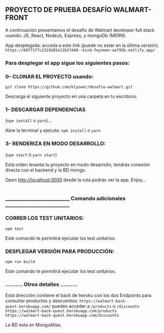 ## PROYECTO DE PRUEBA DESAFÍO WALMART-FRONT

A continuación presentamos el desafío de Walmart developer full stack usando: JS, React, NodeJs, Express, y mongoDb (MERN). <br>

App desplegada: acceda a este link (puede no estar en la última versión).
`https://60f71f7c2319285e12b2fd40--kind-feynman-aaf93b.netlify.app/`<br>


### Para desplegar el app sigue los siguientes pasos:

### 0- CLONAR EL PROYECTO usando: 
`git clone https://github.com/klyswer/desafio-walmart.git`

Descarga el siguiente proyecto en una carpeta en tu escritorio.
<br>

### 1- DESCARGAR DEPENDENCIAS 
(`npm install` o `yarn`)...

Abre la terminal y ejecuta: `npm install` o `yarn`
<br>

### 3- RENDERIZA EN MODO DESARROLLO: 
(`npm start` ó `yarn start`)

Está orden levanta tu proyecto en modo desarrollo, tendrás conexión directa con el backend y la BD mongo.<br>

Open [http://localhost:3000](http://localhost:3000) desde la ruta podrás ver la app. Enjoy...<br><br>



### __________________________ Comando adicionales __________________________

### CORRER LOS TEST UNITARIOS: 
`npm test`

Este comando te permitirá ejecutar los test unitarios.<br>

### DESPLEGAR VERSIÓN PARA PRODUCCIÓN:
`npm run build`

Este comando te permitirá ejecutar los test unitarios.<br>


### .......... Otros detalles ..........
Está dirección contiene el back de heroku con los dos Endpoints para consultar productos y descuentos:
`https://walmart-back-quest.herokuapp.com/` puedes acceder a `/products` o `/discounts`<br>
`https://walmart-back-quest.herokuapp.com/products`<br>
`https://walmart-back-quest.herokuapp.com/discounts`<br>

La BD esta en MongoAtlas.


